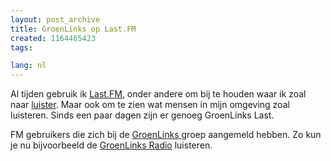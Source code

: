 ```yaml
---
layout: post_archive
title: GroenLinks op Last.FM
created: 1164465423
tags:

lang: nl
---
```

Al tijden gebruik ik [Last.](http://bler.webschuur.com/last_fm_player)[FM](http://bler.webschuur.com/last_fm_player), onder andere om bij te houden waar ik zoal naar [luister](http://bler.webschuur.com/aggregator/sources/8). Maar ook om te zien wat mensen in mijn omgeving zoal luisteren. Sinds een paar dagen zijn er genoeg GroenLinks Last.

FM gebruikers die zich bij de [GroenLinks ](http://www.last.fm/group/GroenLinks)groep aangemeld hebben. Zo kun je nu bijvoorbeeld de [GroenLinks Radio](lastfm://group/GroenLinks) luisteren.
